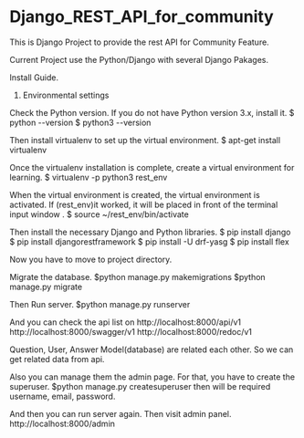 # Django_REST_API_for_community

This is Django Project to provide the rest API for Community Feature.

Current Project use the Python/Django with several Django Pakages.

Install Guide.
1. Environmental settings

Check the Python version. If you do not have Python version 3.x, install it.
$ python --version
$ python3 --version

Then install virtualenv to set up the virtual environment.
$ apt-get install virtualenv

Once the virtualenv installation is complete, create a virtual environment for learning.
$ virtualenv -p python3 rest_env

When the virtual environment is created, the virtual environment is activated. If (rest_env)it worked, it will be placed in front of the terminal input window .
$ source ~/rest_env/bin/activate

Then install the necessary Django and Python libraries.
$ pip install django
$ pip install djangorestframework
$ pip install -U drf-yasg
$ pip install flex

Now you have to move to project directory.

Migrate the database.
$python manage.py makemigrations
$python manage.py migrate

Then Run server.
$python manage.py runserver

And you can check the api list on 
http://localhost:8000/api/v1
http://localhost:8000/swagger/v1
http://localhost:8000/redoc/v1


Question, User, Answer Model(database) are related each other.
So we can get related data from api.

Also you can manage them the admin page.
For that, you have to create the superuser.
$python manage.py createsuperuser
then will be required username, email, password.

And then you can run server again.
Then visit admin panel.
http://localhost:8000/admin


